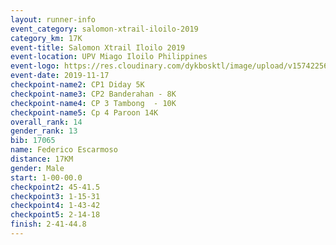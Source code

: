 ```yaml
---
layout: runner-info 
event_category: salomon-xtrail-iloilo-2019 
category_km: 17K 
event-title: Salomon Xtrail Iloilo 2019 
event-location: UPV Miago Iloilo Philippines 
event-logo: https://res.cloudinary.com/dykbosktl/image/upload/v1574225691/Logo/FB_IMG_1574225620888_l04gqf.jpg 
event-date: 2019-11-17 
checkpoint-name2: CP1 Diday 5K 
checkpoint-name3: CP2 Banderahan - 8K 
checkpoint-name4: CP 3 Tambong  - 10K 
checkpoint-name5: Cp 4 Paroon 14K 
overall_rank: 14
gender_rank: 13
bib: 17065
name: Federico Escarmoso
distance: 17KM
gender: Male
start: 1-00-00.0
checkpoint2: 45-41.5
checkpoint3: 1-15-31
checkpoint4: 1-43-42
checkpoint5: 2-14-18
finish: 2-41-44.8
---
```

